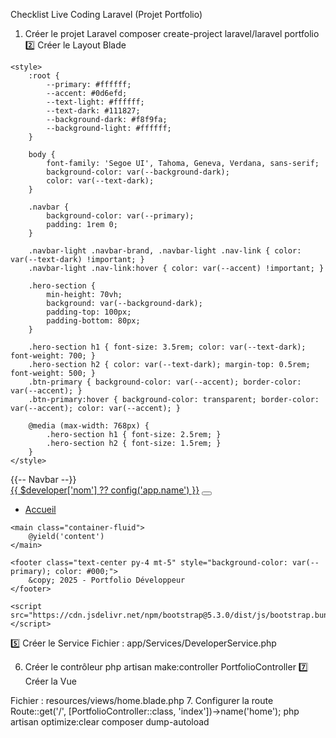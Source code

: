Checklist Live Coding Laravel (Projet Portfolio)

1. Créer le projet Laravel
composer create-project laravel/laravel portfolio
2️⃣ Créer le Layout Blade
<!DOCTYPE html>
<html lang="en">
<head>
    <meta charset="UTF-8">
    <meta name="viewport" content="width=device-width, initial-scale=1.0">
    <title>{{ config('app.name') }}</title>
    <link href="https://cdn.jsdelivr.net/npm/bootstrap@5.3.0/dist/css/bootstrap.min.css" rel="stylesheet">

    <style>
        :root {
            --primary: #ffffff;
            --accent: #0d6efd;
            --text-light: #ffffff;
            --text-dark: #111827;
            --background-dark: #f8f9fa;
            --background-light: #ffffff;
        }

        body {
            font-family: 'Segoe UI', Tahoma, Geneva, Verdana, sans-serif;
            background-color: var(--background-dark);
            color: var(--text-dark);
        }

        .navbar {
            background-color: var(--primary);
            padding: 1rem 0;
        }

        .navbar-light .navbar-brand, .navbar-light .nav-link { color: var(--text-dark) !important; }
        .navbar-light .nav-link:hover { color: var(--accent) !important; }

        .hero-section {
            min-height: 70vh;
            background: var(--background-dark);
            padding-top: 100px;
            padding-bottom: 80px;
        }

        .hero-section h1 { font-size: 3.5rem; color: var(--text-dark); font-weight: 700; }
        .hero-section h2 { color: var(--text-dark); margin-top: 0.5rem; font-weight: 500; }
        .btn-primary { background-color: var(--accent); border-color: var(--accent); }
        .btn-primary:hover { background-color: transparent; border-color: var(--accent); color: var(--accent); }

        @media (max-width: 768px) {
            .hero-section h1 { font-size: 2.5rem; }
            .hero-section h2 { font-size: 1.5rem; }
        }
    </style>
</head>
<body>
    {{-- Navbar --}}
    <nav class="navbar navbar-expand-lg navbar-light fixed-top">
        <div class="container">
            <a class="navbar-brand" href="#">{{ $developer['nom'] ?? config('app.name') }}</a>
            <button class="navbar-toggler" type="button" data-bs-toggle="collapse" data-bs-target="#navbarNav">
                <span class="navbar-toggler-icon"></span>
            </button>
            <div class="collapse navbar-collapse" id="navbarNav">
                <ul class="navbar-nav ms-auto">
                    <li class="nav-item"><a class="nav-link" href="#home">Accueil</a></li>
                </ul>
            </div>
        </div>
    </nav>

    <main class="container-fluid">
        @yield('content')
    </main>

    <footer class="text-center py-4 mt-5" style="background-color: var(--primary); color: #000;">
        &copy; 2025 - Portfolio Développeur
    </footer>

    <script src="https://cdn.jsdelivr.net/npm/bootstrap@5.3.0/dist/js/bootstrap.bundle.min.js"></script>
</body>
</html>

5️⃣ Créer le Service
Fichier : app/Services/DeveloperService.php

6. Créer le contrôleur
php artisan make:controller PortfolioController
7️⃣ Créer la Vue

Fichier : resources/views/home.blade.php
 7. Configurer la route
Route::get('/', [PortfolioController::class, 'index'])->name('home');
php artisan optimize:clear
composer dump-autoload